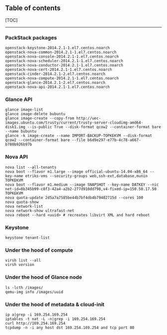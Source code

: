 ## Table of contents

[TOC]

****************************************

### PackStack packages
    openstack-keystone-2014.2.1-1.el7.centos.noarch
    openstack-nova-common-2014.2.1-1.el7.centos.noarch
    openstack-nova-console-2014.2.1-1.el7.centos.noarch
    openstack-nova-scheduler-2014.2.1-1.el7.centos.noarch
    openstack-nova-conductor-2014.2.1-1.el7.centos.noarch
    openstack-nova-cert-2014.2.1-1.el7.centos.noarch
    openstack-cinder-2014.2.1-2.el7.centos.noarch
    openstack-nova-compute-2014.2.1-1.el7.centos.noarch
    openstack-glance-2014.2.1-2.el7.centos.noarch
    openstack-nova-api-2014.2.1-1.el7.centos.noarch

### Glance API
    glance image-list
    glance image-delete bubuntu
    glance image-create --copy-from http://uec-images.ubuntu.com/trusty/current/trusty-server-cloudimg-amd64-disk1.img --is-public True --disk-format qcow2 --container-format bare --name bubuntu
    glance -k image-create --name IMPORT-BACKUP-TOPKEKVM --disk-format qcow2 --container-format bare --file b6d9e297-e77b-4c78-a667-b780b926b97b

### Nova API
    nova list --all-tenants
    nova boot --flavor m1.large --image official-ubuntu-14.04-x86_64 --key-name etriks-vms --security-groups web,ssh-ext,database,munin TOPKEKVM
    nova boot --flavor m1.medium --image SNAPSHOT --key-name DATKEY --nic net-id=8b345b99-c8f3-42a4-a2b2-277d910dd798,v4-fixed-ip=150.50.17.50 TOPKEKVM
    nova quota-update 2d5a7a7585be44b7bf4db4b79402715d --cores 100
    nova quota-show 
    nova network-list
    nova network-show ultrafast-net
    nova reboot --hard <uuid> # recreates libvirt XML and hard reboot

### Keystone
    keystone tenant-list

### Under the hood of compute
    virsh list --all
    virsh version

### Under the hood of Glance node
    ls -lcth /images/
    qemu-img info /images/uuid

### Under the hood of metadata & cloud-init
    ip a|grep -i 169.254.169.254
    iptables -t nat -L -n|grep -i 169.254.169.254
    curl http://169.254.169.254
    tcpdump -n -i any host dst 169.254.169.254 and tcp port 80